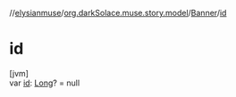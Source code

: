 //[elysianmuse](../../../index.md)/[org.darkSolace.muse.story.model](../index.md)/[Banner](index.md)/[id](id.md)

# id

[jvm]\
var [id](id.md): [Long](https://kotlinlang.org/api/latest/jvm/stdlib/kotlin/-long/index.html)? = null
